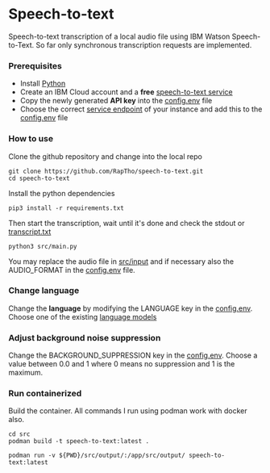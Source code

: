 # Speech-to-text

Speech-to-text transcription of a local audio file using IBM Watson Speech-to-Text. So far only synchronous transcription requests are implemented.

### Prerequisites

- Install [Python](https://www.python.org/downloads/)
- Create an IBM Cloud account and a **free** [speech-to-text service](https://cloud.ibm.com/catalog/services/speech-to-text)
- Copy the newly generated **API key** into the [config.env](src/config.env) file
- Choose the correct [service endpoint](https://cloud.ibm.com/apidocs/speech-to-text?code=node#service-endpoint) of your instance and add this to the [config.env](src/config.env) file

### How to use

Clone the github repository and change into the local repo

```
git clone https://github.com/RapTho/speech-to-text.git
cd speech-to-text
```

Install the python dependencies

```
pip3 install -r requirements.txt
```

Then start the transcription, wait until it's done and check the stdout or [transcript.txt](src/output/transcript.txt)

```
python3 src/main.py
```

You may replace the audio file in [src/input](src/input) and if necessary also the AUDIO_FORMAT in the [config.env](src/config.env) file.

### Change language

Change the **language** by modifying the LANGUAGE key in the [config.env](src/config.env). Choose one of the existing [language models](https://cloud.ibm.com/apidocs/speech-to-text?code=python#getmodel)

### Adjust background noise suppression

Change the BACKGROUND_SUPPRESSION key in the [config.env](src/config.env). Choose a value between 0.0 and 1 where 0 means no suppression and 1 is the maximum.

### Run containerized

Build the container. All commands I run using podman work with docker also.

```
cd src
podman build -t speech-to-text:latest .
```

```
podman run -v ${PWD}/src/output/:/app/src/output/ speech-to-text:latest
```
